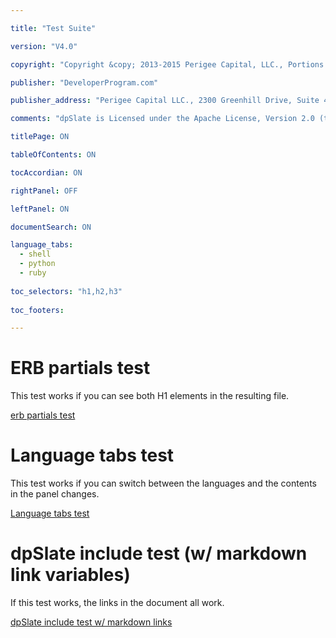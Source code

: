 ```yaml
---

title: "Test Suite"

version: "V4.0" 

copyright: "Copyright &copy; 2013-2015 Perigee Capital, LLC., Portions Copyright 2008-2013 by Concur Technologies, Inc. All Rights Reserved."

publisher: "DeveloperProgram.com"

publisher_address: "Perigee Capital LLC., 2300 Greenhill Drive, Suite 400, Round Rock, TX 78664, USA"

comments: "dpSlate is Licensed under the Apache License, Version 2.0 (the License); you may not use this file except in compliance with the License. You may obtain a copy of the License on the site http://www.apache.org at /licenses/LICENSE-2.0.  Unless required by applicable law or agreed to in writing, the dpSlate software distributed under the License is distributed on an AS IS BASIS, WITHOUT WARRANTIES OR CONDITIONS OF ANY KIND, either express or implied. See the License for the specific language governing permissions and limitations under the License.  The Perigee Capital, DevelopProgram.com, DP.com, dpSlate, and the dp.com Logo are trademarks of Perigee Capital, LLC."

titlePage: ON

tableOfContents: ON

tocAccordian: ON

rightPanel: OFF

leftPanel: ON

documentSearch: ON

language_tabs:
  - shell
  - python
  - ruby
  
toc_selectors: "h1,h2,h3"
  
toc_footers:

---
```


# ERB partials test

This test works if you can see both H1 elements in the resulting file.

[erb partials test](./erb-partials)

# Language tabs test

This test works if you can switch between the languages and the contents in the panel changes.

[Language tabs test](./language-tabs)

# dpSlate include test (w/ markdown link variables)

If this test works, the links in the document all work.

[dpSlate include test w/ markdown links](./include-links)


